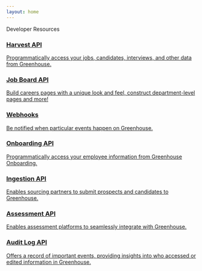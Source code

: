 ```yaml
---
layout: home
---
```


<div class="center-big">Developer Resources</div>
<div class="blocks">
  <a href="/harvest.html" title="Harvest API Docs" class="block block-harvest">
    <h3>Harvest API</h3>
    <p class="block-description">Programmatically access your jobs, candidates, interviews, and other data from Greenhouse.</p>
  </a>
  <a href="/job-board.html" title="Job Board API Docs" class="block block-job-board">
    <h3>Job Board API</h3>
    <p class="block-description">Build careers pages with a unique look and feel, construct department-level pages and more!</p>
  </a>
  <a href="/webhooks.html" title="Webhook Docs" class="block block-webhooks">
    <h3>Webhooks</h3>
    <p class="block-description">Be notified when particular events happen on Greenhouse.</p>
  </a>
  <a href="/gho.html" title="Greenhouse Onboarding API Docs" class="block block-gho">
    <h3>Onboarding API</h3>
    <p class="block-description">Programmatically access your employee information from Greenhouse Onboarding.</p>
  </a>
  <a href="/candidate-ingestion.html" title="Ingestion API Docs" class="block block-candidate-ingestion">
    <h3>Ingestion API</h3>
    <p class="block-description">Enables sourcing partners to submit prospects and candidates to Greenhouse.</p>
  </a>
  <a href="/assessment.html" title="Assessment API Docs" class="block block-assessment">
    <h3>Assessment API</h3>
    <p class="block-description">Enables assessment platforms to seamlessly integrate with Greenhouse.</p>
  </a>
  <a href="/audit-log.html" title="Audit Log API Docs" class="block block-audit-log">
    <h3>Audit Log API</h3>
    <p class="block-description">Offers a record of important events, providing insights into who accessed or edited information in Greenhouse.</p>
  </a>
</div>
